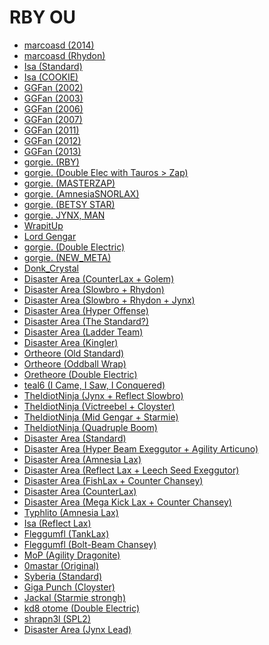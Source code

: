 # RBY OU

 - [marcoasd (2014)][9]
 - [marcoasd (Rhydon)][4]
 - [Isa (Standard)][10]
 - [Isa (COOKIE)][11]
 - [GGFan (2002)][8]
 - [GGFan (2003)][8]
 - [GGFan (2006)][8]
 - [GGFan (2007)][8]
 - [GGFan (2011)][8]
 - [GGFan (2012)][8]
 - [GGFan (2013)][7]
 - [gorgie. (RBY)][5]
 - [gorgie. (Double Elec with Tauros > Zap)][5]
 - [gorgie. (MASTERZAP)][5]
 - [gorgie. (AmnesiaSNORLAX)][5]
 - [gorgie. (BETSY STAR)][5]
 - [gorgie. JYNX, MAN][5]
 - [WrapitUp][5]
 - [Lord Gengar][5]
 - [gorgie. (Double Electric)][5]
 - [gorgie. (NEW_META)][5]
 - [Donk_Crystal][5]
 - [Disaster Area (CounterLax + Golem)][12]
 - [Disaster Area (Slowbro + Rhydon)][12]
 - [Disaster Area (Slowbro + Rhydon + Jynx)][12]
 - [Disaster Area (Hyper Offense)][12]
 - [Disaster Area (The Standard?)][12]
 - [Disaster Area (Ladder Team)][12]
 - [Disaster Area (Kingler)][12]
 - [Ortheore (Old Standard)][12]
 - [Ortheore (Oddball Wrap)][12]
 - [Oretheore (Double Electric)][12]
 - [teal6 (I Came, I Saw, I Conquered)][13]
 - [TheIdiotNinja (Jynx + Reflect Slowbro)][3]
 - [TheIdiotNinja (Victreebel + Cloyster)][3]
 - [TheIdiotNinja (Mid Gengar + Starmie)][3]
 - [TheIdiotNinja (Quadruple Boom)][3]
 - [Disaster Area (Standard)][6]
 - [Disaster Area (Hyper Beam Exeggutor + Agility Articuno)][6]
 - [Disaster Area (Amnesia Lax)][6]
 - [Disaster Area (Reflect Lax + Leech Seed Exeggutor)][6]
 - [Disaster Area (FishLax + Counter Chansey)][6]
 - [Disaster Area (CounterLax)][6]
 - [Disaster Area (Mega Kick Lax + Counter Chansey)][6]
 - [Typhlito (Amnesia Lax)][6]
 - [Isa (Reflect Lax)][6]
 - [Fleggumfl (TankLax)][6]
 - [Fleggumfl (Bolt-Beam Chansey)][6]
 - [MoP (Agility Dragonite)][1]
 - [0mastar (Original)][1]
 - [Syberia (Standard)][1]
 - [Giga Punch (Cloyster)][1]
 - [Jackal (Starmie strongh)][1]
 - [kd8 otome (Double Electric)][1]
 - [shrapn3l (SPL2)][2]
 - [Disaster Area (Jynx Lead)][14]

[1]: https://www.smogon.com/forums/threads/3rd-gen-teams-archive.3469111/#post-4308072
[2]: https://www.smogon.com/forums/threads/3rd-gen-teams-archive.3469111/#post-4308467
[3]: https://www.smogon.com/forums/threads/some-more-or-less-creative-stuff-from-spl9.3632041/#post-7747887
[4]: http://www.pokemonperfect.com/forums/index.php?threads/rhydon-team.4890/
[5]: https://www.smogon.com/forums/threads/gorgie-old-gens-team-dump.3618023/#post-7546019
[6]: https://www.smogon.com/forums/threads/roa-sample-teams-thread-v2.3549991/#post-6431045
[7]: http://www.pokemonperfect.com/forums/index.php?threads/ggfans-2013-ladder-team.3103/
[8]: http://www.pokemonperfect.com/forums/index.php?threads/my-rby-teams-by-year.4061/
[9]: http://www.pokemonperfect.com/forums/index.php?threads/marcoasds-rby-ou-2014-team.3110/
[10]: http://www.pokemonperfect.com/forums/index.php?threads/isas-standard-rby-team.3053/
[11]: http://www.pokemonperfect.com/forums/index.php?threads/cookie.3055/
[12]: http://www.pokemonperfect.com/forums/index.php?threads/sample-teams-thread.3344/
[13]: https://www.smogon.com/forums/threads/i-came-i-saw-i-conquered.3610139/#post-7441348
[14]: https://www.smogon.com/forums/threads/roa-sample-teams-thread.3522617/#post-5871678

[101]: http://archive.is/ct8H0
[102]: http://archive.is/pzLvW
[103]: http://archive.is/zP8l9
[104]: http://archive.is/FY2xV
[105]: http://archive.is/FY2xV
[106]: http://archive.is/vfHmD
[107]: http://archive.is/wimnk
[108]: http://archive.is/LclBo
[109]: http://archive.is/QpEER
[110]: http://archive.is/GqfpU
[111]: http://archive.is/GqfpU
[112]: http://archive.is/GqfpU
[113]: http://archive.is/yOTgH
[114]: http://archive.is/47jk4
